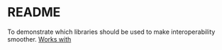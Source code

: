 # README #

To demonstrate which libraries should be used to make interoperability smoother.
[Works with](https://github.com/iamnewspecies/aa-encryption-android)
